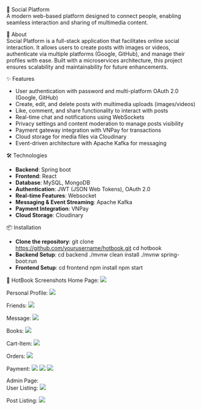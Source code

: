 📱 Social Platform  
A modern web-based platform designed to connect people, enabling seamless interaction and sharing of multimedia content.

🚀 About  
Social Platform is a full-stack application that facilitates online social interaction. It allows users to create posts with images or videos, authenticate via multiple platforms (Google, GitHub), and manage their profiles with ease. Built with a microservices architecture, this project ensures scalability and maintainability for future enhancements.

✨ Features  
- User authentication with password and multi-platform OAuth 2.0 (Google, GitHub)
- Create, edit, and delete posts with multimedia uploads (images/videos)  
- Like, comment, and share functionality to interact with posts  
- Real-time chat and notifications using WebSockets  
- Privacy settings and content moderation to manage posts visibility  
- Payment gateway integration with VNPay for transactions  
- Cloud storage for media files via Cloudinary  
- Event-driven architecture with Apache Kafka for messaging  


🛠️ Technologies  
- **Backend**: Spring boot  
- **Frontend**: React
- **Database**: MySQL, MongoDB  
- **Authentication**: JWT (JSON Web Tokens), OAuth 2.0
- **Real-time Features**: Websocket
- **Messaging & Event Streaming**: Apache Kafka
- **Payment Integration**: VNPay
- **Cloud Storage**: Cloudinary

 📦 Installation
- **Clone the repository**:
git clone https://github.com/yourusername/hotbook.git
cd hotbook
- **Backend Setup**:
cd backend
./mvnw clean install
./mvnw spring-boot:run
- **Frontend Setup**:
cd frontend
npm install
npm start

📸 HotBook Screenshots
Home Page:
<img src="https://res.cloudinary.com/ddclol9ih/image/upload/v1737434601/hfufdlgtwrgo5j3dejfh.png"/>

Personal Profile:
<img src="https://res.cloudinary.com/ddclol9ih/image/upload/v1737434603/xwk1uaarv5mdyl5snabs.png"/>

Friends:
<img src="https://res.cloudinary.com/ddclol9ih/image/upload/v1737434599/trpp9ff99auyvezzi7k9.png"/>

Message:
<img src="https://res.cloudinary.com/ddclol9ih/image/upload/v1737434598/mnj6nltqp7wpxaa8gukk.png"/>

Books:
<img src="https://res.cloudinary.com/ddclol9ih/image/upload/v1737434599/o6zuavp10fhklstdl02r.png"/>

Cart-Item:
<img src="https://res.cloudinary.com/ddclol9ih/image/upload/v1737434598/z3fiumvhqjvwbu9d9sxb.png"/>

Orders:
<img src="https://res.cloudinary.com/ddclol9ih/image/upload/v1737434598/qu4wfnihs9xlnlf6f73m.png"/>

Payment:
<img src="https://res.cloudinary.com/ddclol9ih/image/upload/v1737434600/thqzevhhuezpxweifnnx.png"/>
<img src="https://res.cloudinary.com/ddclol9ih/image/upload/v1737434600/u39huoyotkrvcysioukl.png"/>
<img src="https://res.cloudinary.com/ddclol9ih/image/upload/v1737434599/eocsxxjjhn7fpjtmnqel.png"/>

Admin Page: <br>
User Listing:
<img src="https://res.cloudinary.com/ddclol9ih/image/upload/v1737434598/eos9qdetmdnsjar0o84i.png"/>

Post Listing:
<img src="https://res.cloudinary.com/ddclol9ih/image/upload/v1737434601/z8oeritu8nbnp1vqwnwc.png"/>
